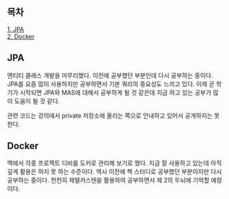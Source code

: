 ## 목차
[1. JPA](#jpa)   
[2. Docker](#docker)

## JPA
엔티티 클래스 개발을 마무리했다. 이전에 공부했던 부분인데 다시 공부하는 중이다. JPA를 요즘 많이 사용하지만 공부하면서 기본 쿼리의 중요성도 느끼고 있다. 이제 곧 학기가 시작되면 JPA와 MAS에 대해서 공부하게 될 것 같은데 지금 하고 있는 공부가 많이 도움이 될 것 같다.

관련 코드는 강의에서 private 저장소에 올리는 쪽으로 안내하고 있어서 공개하지는 못 한다.

## Docker
맥에서 각종 프로젝트 디비를 도커로 관리해 보기로 했다. 지금 잘 사용하고 있는데 아직 깊게 활용은 하지 못 하는 수준이다. 역시 이전에 책 스터디로 공부했던 부분이지만 다시 공부하는 중이다. 천천히 제텔카스텐을 활용하여 공부하면서 제 2의 두뇌에 기억할 예정이다.